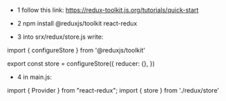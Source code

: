- 1 follow this link:
https://redux-toolkit.js.org/tutorials/quick-start

- 2
npm install @reduxjs/toolkit react-redux

- 3
into srx/redux/store.js write:

import { configureStore } from '@reduxjs/toolkit'

export const store = configureStore({
  reducer: {},
})

- 4
in main.js:

import { Provider } from "react-redux";
import { store } from './redux/store'

  <BrowserRouter>
    <Provider store={store}>
      <App />
    </Provider>
  </BrowserRouter>

